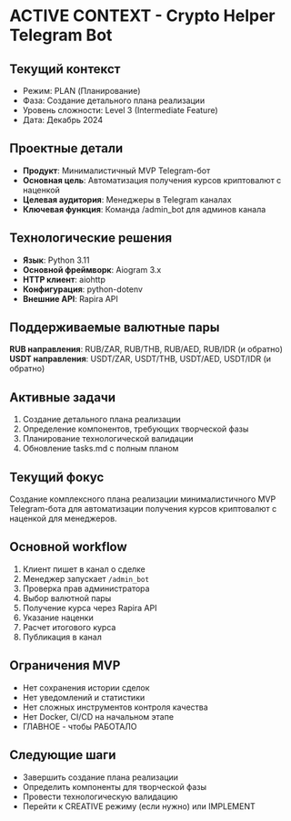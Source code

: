 # ACTIVE CONTEXT - Crypto Helper Telegram Bot

## Текущий контекст
- Режим: PLAN (Планирование)
- Фаза: Создание детального плана реализации
- Уровень сложности: Level 3 (Intermediate Feature)
- Дата: Декабрь 2024

## Проектные детали
- **Продукт**: Минималистичный MVP Telegram-бот
- **Основная цель**: Автоматизация получения курсов криптовалют с наценкой
- **Целевая аудитория**: Менеджеры в Telegram каналах
- **Ключевая функция**: Команда /admin_bot для админов канала

## Технологические решения
- **Язык**: Python 3.11
- **Основной фреймворк**: Aiogram 3.x
- **HTTP клиент**: aiohttp
- **Конфигурация**: python-dotenv
- **Внешние API**: Rapira API

## Поддерживаемые валютные пары
**RUB направления**: RUB/ZAR, RUB/THB, RUB/AED, RUB/IDR (и обратно)
**USDT направления**: USDT/ZAR, USDT/THB, USDT/AED, USDT/IDR (и обратно)

## Активные задачи
1. Создание детального плана реализации
2. Определение компонентов, требующих творческой фазы
3. Планирование технологической валидации
4. Обновление tasks.md с полным планом

## Текущий фокус
Создание комплексного плана реализации минималистичного MVP Telegram-бота для автоматизации получения курсов криптовалют с наценкой для менеджеров.

## Основной workflow
1. Клиент пишет в канал о сделке
2. Менеджер запускает `/admin_bot`
3. Проверка прав администратора
4. Выбор валютной пары
5. Получение курса через Rapira API
6. Указание наценки
7. Расчет итогового курса
8. Публикация в канал

## Ограничения MVP
- Нет сохранения истории сделок
- Нет уведомлений и статистики
- Нет сложных инструментов контроля качества
- Нет Docker, CI/CD на начальном этапе
- ГЛАВНОЕ - чтобы РАБОТАЛО

## Следующие шаги
- Завершить создание плана реализации
- Определить компоненты для творческой фазы
- Провести технологическую валидацию
- Перейти к CREATIVE режиму (если нужно) или IMPLEMENT